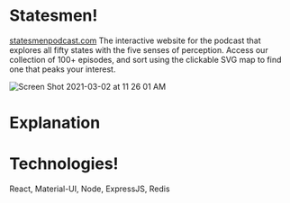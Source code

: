 # Statesmen!
<a href="http://statesmenpodcast.com">statesmenpodcast.com</a>
The interactive website for the podcast that explores all fifty states with the five senses of perception.
Access our collection of 100+ episodes, and sort using the clickable SVG map to find one that peaks your interest.

![Screen Shot 2021-03-02 at 11 26 01 AM](https://user-images.githubusercontent.com/71295717/109688601-1381c480-7b4a-11eb-9e5e-bfc49b8462c2.png)

# Explanation

# Technologies!
React, Material-UI, Node, ExpressJS, Redis

